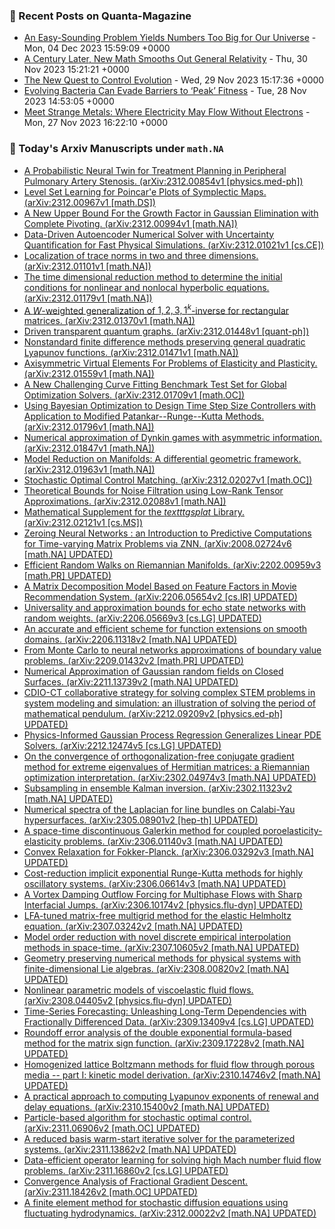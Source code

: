 ### 📝 Recent Posts on Quanta-Magazine
<!-- quanta starts -->
* <a href="https://www.quantamagazine.org/an-easy-sounding-problem-yields-numbers-too-big-for-our-universe-20231204/">An Easy-Sounding Problem Yields Numbers Too Big for Our Universe</a> - Mon, 04 Dec 2023 15:59:09 +0000
* <a href="https://www.quantamagazine.org/a-century-later-new-math-smooths-out-general-relativity-20231130/">A Century Later, New Math Smooths Out General Relativity</a> - Thu, 30 Nov 2023 15:21:21 +0000
* <a href="https://www.quantamagazine.org/the-new-quest-to-control-evolution-20231129/">The New Quest to Control Evolution</a> - Wed, 29 Nov 2023 15:17:36 +0000
* <a href="https://www.quantamagazine.org/evolving-bacteria-can-evade-barriers-to-peak-fitness-20231128/">Evolving Bacteria Can Evade Barriers to ‘Peak’ Fitness</a> - Tue, 28 Nov 2023 14:53:05 +0000
* <a href="https://www.quantamagazine.org/meet-strange-metals-where-electricity-may-flow-without-electrons-20231127/">Meet Strange Metals: Where Electricity May Flow Without Electrons</a> - Mon, 27 Nov 2023 16:22:10 +0000
<!-- quanta ends -->
### 📝 Today's Arxiv Manuscripts under ``math.NA``
<!-- arxiv-math-na starts -->
* <a href="http://arxiv.org/abs/2312.00854">A Probabilistic Neural Twin for Treatment Planning in Peripheral Pulmonary Artery Stenosis. (arXiv:2312.00854v1 [physics.med-ph])</a>
* <a href="http://arxiv.org/abs/2312.00967">Level Set Learning for Poincar'e Plots of Symplectic Maps. (arXiv:2312.00967v1 [math.DS])</a>
* <a href="http://arxiv.org/abs/2312.00994">A New Upper Bound For the Growth Factor in Gaussian Elimination with Complete Pivoting. (arXiv:2312.00994v1 [math.NA])</a>
* <a href="http://arxiv.org/abs/2312.01021">Data-Driven Autoencoder Numerical Solver with Uncertainty Quantification for Fast Physical Simulations. (arXiv:2312.01021v1 [cs.CE])</a>
* <a href="http://arxiv.org/abs/2312.01101">Localization of trace norms in two and three dimensions. (arXiv:2312.01101v1 [math.NA])</a>
* <a href="http://arxiv.org/abs/2312.01179">The time dimensional reduction method to determine the initial conditions for nonlinear and nonlocal hyperbolic equations. (arXiv:2312.01179v1 [math.NA])</a>
* <a href="http://arxiv.org/abs/2312.01370">A $W$-weighted generalization of ${1,2,3,1^{k}}$-inverse for rectangular matrices. (arXiv:2312.01370v1 [math.NA])</a>
* <a href="http://arxiv.org/abs/2312.01448">Driven transparent quantum graphs. (arXiv:2312.01448v1 [quant-ph])</a>
* <a href="http://arxiv.org/abs/2312.01471">Nonstandard finite difference methods preserving general quadratic Lyapunov functions. (arXiv:2312.01471v1 [math.NA])</a>
* <a href="http://arxiv.org/abs/2312.01559">Axisymmetric Virtual Elements For Problems of Elasticity and Plasticity. (arXiv:2312.01559v1 [math.NA])</a>
* <a href="http://arxiv.org/abs/2312.01709">A New Challenging Curve Fitting Benchmark Test Set for Global Optimization Solvers. (arXiv:2312.01709v1 [math.OC])</a>
* <a href="http://arxiv.org/abs/2312.01796">Using Bayesian Optimization to Design Time Step Size Controllers with Application to Modified Patankar--Runge--Kutta Methods. (arXiv:2312.01796v1 [math.NA])</a>
* <a href="http://arxiv.org/abs/2312.01847">Numerical approximation of Dynkin games with asymmetric information. (arXiv:2312.01847v1 [math.NA])</a>
* <a href="http://arxiv.org/abs/2312.01963">Model Reduction on Manifolds: A differential geometric framework. (arXiv:2312.01963v1 [math.NA])</a>
* <a href="http://arxiv.org/abs/2312.02027">Stochastic Optimal Control Matching. (arXiv:2312.02027v1 [math.OC])</a>
* <a href="http://arxiv.org/abs/2312.02088">Theoretical Bounds for Noise Filtration using Low-Rank Tensor Approximations. (arXiv:2312.02088v1 [math.NA])</a>
* <a href="http://arxiv.org/abs/2312.02121">Mathematical Supplement for the $texttt{gsplat}$ Library. (arXiv:2312.02121v1 [cs.MS])</a>
* <a href="http://arxiv.org/abs/2008.02724">Zeroing Neural Networks : an Introduction to Predictive Computations for Time-varying Matrix Problems via ZNN. (arXiv:2008.02724v6 [math.NA] UPDATED)</a>
* <a href="http://arxiv.org/abs/2202.00959">Efficient Random Walks on Riemannian Manifolds. (arXiv:2202.00959v3 [math.PR] UPDATED)</a>
* <a href="http://arxiv.org/abs/2206.05654">A Matrix Decomposition Model Based on Feature Factors in Movie Recommendation System. (arXiv:2206.05654v2 [cs.IR] UPDATED)</a>
* <a href="http://arxiv.org/abs/2206.05669">Universality and approximation bounds for echo state networks with random weights. (arXiv:2206.05669v3 [cs.LG] UPDATED)</a>
* <a href="http://arxiv.org/abs/2206.11318">An accurate and efficient scheme for function extensions on smooth domains. (arXiv:2206.11318v2 [math.NA] UPDATED)</a>
* <a href="http://arxiv.org/abs/2209.01432">From Monte Carlo to neural networks approximations of boundary value problems. (arXiv:2209.01432v2 [math.PR] UPDATED)</a>
* <a href="http://arxiv.org/abs/2211.13739">Numerical Approximation of Gaussian random fields on Closed Surfaces. (arXiv:2211.13739v2 [math.NA] UPDATED)</a>
* <a href="http://arxiv.org/abs/2212.09209">CDIO-CT collaborative strategy for solving complex STEM problems in system modeling and simulation: an illustration of solving the period of mathematical pendulum. (arXiv:2212.09209v2 [physics.ed-ph] UPDATED)</a>
* <a href="http://arxiv.org/abs/2212.12474">Physics-Informed Gaussian Process Regression Generalizes Linear PDE Solvers. (arXiv:2212.12474v5 [cs.LG] UPDATED)</a>
* <a href="http://arxiv.org/abs/2302.04974">On the convergence of orthogonalization-free conjugate gradient method for extreme eigenvalues of Hermitian matrices: a Riemannian optimization interpretation. (arXiv:2302.04974v3 [math.NA] UPDATED)</a>
* <a href="http://arxiv.org/abs/2302.11323">Subsampling in ensemble Kalman inversion. (arXiv:2302.11323v2 [math.NA] UPDATED)</a>
* <a href="http://arxiv.org/abs/2305.08901">Numerical spectra of the Laplacian for line bundles on Calabi-Yau hypersurfaces. (arXiv:2305.08901v2 [hep-th] UPDATED)</a>
* <a href="http://arxiv.org/abs/2306.01140">A space-time discontinuous Galerkin method for coupled poroelasticity-elasticity problems. (arXiv:2306.01140v3 [math.NA] UPDATED)</a>
* <a href="http://arxiv.org/abs/2306.03292">Convex Relaxation for Fokker-Planck. (arXiv:2306.03292v3 [math.NA] UPDATED)</a>
* <a href="http://arxiv.org/abs/2306.06614">Cost-reduction implicit exponential Runge-Kutta methods for highly oscillatory systems. (arXiv:2306.06614v3 [math.NA] UPDATED)</a>
* <a href="http://arxiv.org/abs/2306.10174">A Vortex Damping Outflow Forcing for Multiphase Flows with Sharp Interfacial Jumps. (arXiv:2306.10174v2 [physics.flu-dyn] UPDATED)</a>
* <a href="http://arxiv.org/abs/2307.03242">LFA-tuned matrix-free multigrid method for the elastic Helmholtz equation. (arXiv:2307.03242v2 [math.NA] UPDATED)</a>
* <a href="http://arxiv.org/abs/2307.10605">Model order reduction with novel discrete empirical interpolation methods in space-time. (arXiv:2307.10605v2 [math.NA] UPDATED)</a>
* <a href="http://arxiv.org/abs/2308.00820">Geometry preserving numerical methods for physical systems with finite-dimensional Lie algebras. (arXiv:2308.00820v2 [math.NA] UPDATED)</a>
* <a href="http://arxiv.org/abs/2308.04405">Nonlinear parametric models of viscoelastic fluid flows. (arXiv:2308.04405v2 [physics.flu-dyn] UPDATED)</a>
* <a href="http://arxiv.org/abs/2309.13409">Time-Series Forecasting: Unleashing Long-Term Dependencies with Fractionally Differenced Data. (arXiv:2309.13409v4 [cs.LG] UPDATED)</a>
* <a href="http://arxiv.org/abs/2309.17228">Roundoff error analysis of the double exponential formula-based method for the matrix sign function. (arXiv:2309.17228v2 [math.NA] UPDATED)</a>
* <a href="http://arxiv.org/abs/2310.14746">Homogenized lattice Boltzmann methods for fluid flow through porous media -- part I: kinetic model derivation. (arXiv:2310.14746v2 [math.NA] UPDATED)</a>
* <a href="http://arxiv.org/abs/2310.15400">A practical approach to computing Lyapunov exponents of renewal and delay equations. (arXiv:2310.15400v2 [math.NA] UPDATED)</a>
* <a href="http://arxiv.org/abs/2311.06906">Particle-based algorithm for stochastic optimal control. (arXiv:2311.06906v2 [math.OC] UPDATED)</a>
* <a href="http://arxiv.org/abs/2311.13862">A reduced basis warm-start iterative solver for the parameterized systems. (arXiv:2311.13862v2 [math.NA] UPDATED)</a>
* <a href="http://arxiv.org/abs/2311.16860">Data-efficient operator learning for solving high Mach number fluid flow problems. (arXiv:2311.16860v2 [cs.LG] UPDATED)</a>
* <a href="http://arxiv.org/abs/2311.18426">Convergence Analysis of Fractional Gradient Descent. (arXiv:2311.18426v2 [math.OC] UPDATED)</a>
* <a href="http://arxiv.org/abs/2312.00022">A finite element method for stochastic diffusion equations using fluctuating hydrodynamics. (arXiv:2312.00022v2 [math.NA] UPDATED)</a>
<!-- arxiv-math-na ends -->
